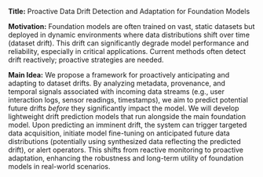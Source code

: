 **Title:** Proactive Data Drift Detection and Adaptation for Foundation Models

**Motivation:** Foundation models are often trained on vast, static datasets but deployed in dynamic environments where data distributions shift over time (dataset drift). This drift can significantly degrade model performance and reliability, especially in critical applications. Current methods often detect drift reactively; proactive strategies are needed.

**Main Idea:** We propose a framework for proactively anticipating and adapting to dataset drifts. By analyzing metadata, provenance, and temporal signals associated with incoming data streams (e.g., user interaction logs, sensor readings, timestamps), we aim to predict potential future drifts *before* they significantly impact the model. We will develop lightweight drift prediction models that run alongside the main foundation model. Upon predicting an imminent drift, the system can trigger targeted data acquisition, initiate model fine-tuning on anticipated future data distributions (potentially using synthesized data reflecting the predicted drift), or alert operators. This shifts from reactive monitoring to proactive adaptation, enhancing the robustness and long-term utility of foundation models in real-world scenarios.